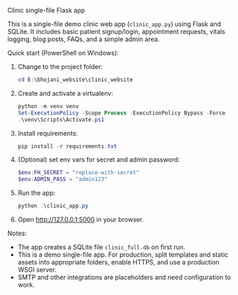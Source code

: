 Clinic single-file Flask app

This is a single-file demo clinic web app (`clinic_app.py`) using Flask and SQLite. It includes basic patient signup/login, appointment requests, vitals logging, blog posts, FAQs, and a simple admin area.

Quick start (PowerShell on Windows):

1. Change to the project folder:

   ```powershell
   cd E:\bhojani_website\clinic_website
   ```

2. Create and activate a virtualenv:

   ```powershell
   python -m venv venv
   Set-ExecutionPolicy -Scope Process -ExecutionPolicy Bypass -Force
   .\venv\Scripts\Activate.ps1
   ```

3. Install requirements:

   ```powershell
   pip install -r requirements.txt
   ```

4. (Optional) set env vars for secret and admin password:

   ```powershell
   $env:FH_SECRET = "replace-with-secret"
   $env:ADMIN_PASS = "admin123"
   ```

5. Run the app:

   ```powershell
   python .\clinic_app.py
   ```

6. Open http://127.0.0.1:5000 in your browser.

Notes:
- The app creates a SQLite file `clinic_full.db` on first run.
- This is a demo single-file app. For production, split templates and static assets into appropriate folders, enable HTTPS, and use a production WSGI server.
- SMTP and other integrations are placeholders and need configuration to work.
